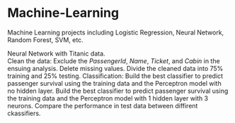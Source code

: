 # Machine-Learning
Machine Learning projects including Logistic Regression, Neural Network, Random Forest, SVM, etc.

Neural Network with Titanic data.  
Clean the data: 
Exclude the _PassengerId_, _Name_, _Ticket_, and _Cabin_ in the ensuing analysis.
Delete missing values.
Divide the cleaned data into 75% training and 25% testing.
Classification:
Build the best classifier to predict passenger survival using the training data and the Perceptron model with no hidden layer.
Build the best classifier to predict passenger survival using the training data and the Perceptron model with 1 hidden layer with 3 neurons.
Compare the performance in test data between diffirent ckassifiers.
